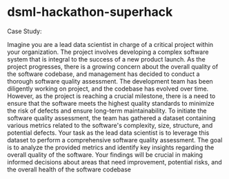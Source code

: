 # dsml-hackathon-superhack

Case Study:

Imagine you are a lead data scientist in charge of a critical project within your organization. The project involves developing a complex software system that is integral to the success of a new product launch. As the project progresses, there is a growing concern about the overall quality of the software codebase, and management has decided to conduct a thorough software quality assessment. The development team has been diligently working on project, and the codebase has evolved over time. However, as the project is reaching a crucial milestone, there is a need to ensure that the software meets the highest quality standards to minimize the risk of defects and ensure long-term maintainability. To initiate the software quality assessment, the team has gathered a dataset containing various metrics related to the software's complexity, size, structure, and potential defects. Your task as the lead data scientist is to leverage this dataset to perform a comprehensive software quality assessment. The goal is to analyze the provided metrics and identify key insights regarding the overall quality of the software. Your findings will be crucial in making informed decisions about areas that need improvement, potential risks, and the overall health of the software codebase
